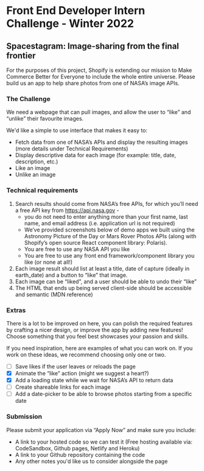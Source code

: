 # Front End Developer Intern Challenge - Winter 2022

## Spacestagram: Image-sharing from the final frontier

For the purposes of this project, Shopify is extending our mission to Make Commerce Better for Everyone to include the whole entire universe. Please build us an app to help share photos from one of NASA’s image APIs.

### The Challenge

We need a webpage that can pull images, and allow the user to “like” and “unlike” their favourite images.

We'd like a simple to use interface that makes it easy to:

- Fetch data from one of NASA’s APIs and display the resulting images (more details under Technical Requirements)
- Display descriptive data for each image (for example: title, date, description, etc.)
- Like an image
- Unlike an image

### Technical requirements

1. Search results should come from NASA’s free APIs, for which you’ll need a free API key from https://api.nasa.gov -
   - you do not need to enter anything more than your first name, last name, and email address (i.e. application url is not required)
   - We’ve provided screenshots below of demo apps we built using the Astronomy Picture of the Day or Mars Rover Photos APIs (along with Shopify’s open source React component library: Polaris).
   - You are free to use any NASA API you like
   - You are free to use any front end framework/component library you like (or none at all!)
2. Each image result should list at least a title, date of capture (ideally in earth_date) and a button to “like” that image.
3. Each image can be “liked”, and a user should be able to undo their “like”
4. The HTML that ends up being served client-side should be accessible and semantic (MDN reference)

### Extras

There is a lot to be improved on here, you can polish the required features by crafting a nicer design, or improve the app by adding new features! Choose something that you feel best showcases your passion and skills.

If you need inspiration, here are examples of what you can work on. If you work on these ideas, we recommend choosing only one or two.

- [ ] Save likes if the user leaves or reloads the page
- [x] Animate the “like” action (might we suggest a heart?)
- [x] Add a loading state while we wait for NASA’s API to return data
- [ ] Create shareable links for each image
- [ ] Add a date-picker to be able to browse photos starting from a specific date

### Submission

Please submit your application via “Apply Now” and make sure you include:

- A link to your hosted code so we can test it (Free hosting available via: CodeSandbox, Github pages, Netlify and Heroku)
- A link to your Github repository containing the code
- Any other notes you'd like us to consider alongside the page
